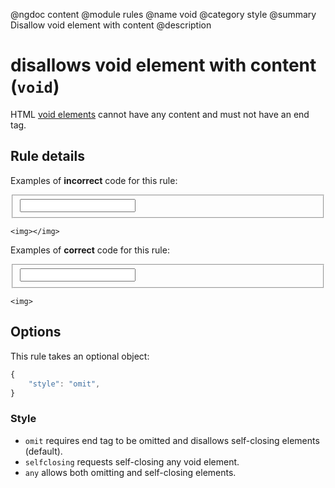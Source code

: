 @ngdoc content
@module rules
@name void
@category style
@summary Disallow void element with content
@description

# disallows void element with content (`void`)

HTML [void elements](https://www.w3.org/TR/html5/syntax.html#void-elements)
cannot have any content and must not have an end tag.

## Rule details

Examples of **incorrect** code for this rule:

<validate name="incorrect" rules="void">
    <fieldset>
        <input/>
    </fieldset>

    <img></img>

</validate>

Examples of **correct** code for this rule:

<validate name="correct" rules="void">
    <fieldset>
        <input>
    </fieldset>

    <img>

</validate>

## Options

This rule takes an optional object:

```javascript
{
	"style": "omit",
}
```

### Style

- `omit` requires end tag to be omitted and disallows self-closing
  elements (default).
- `selfclosing` requests self-closing any void element.
- `any` allows both omitting and self-closing elements.

